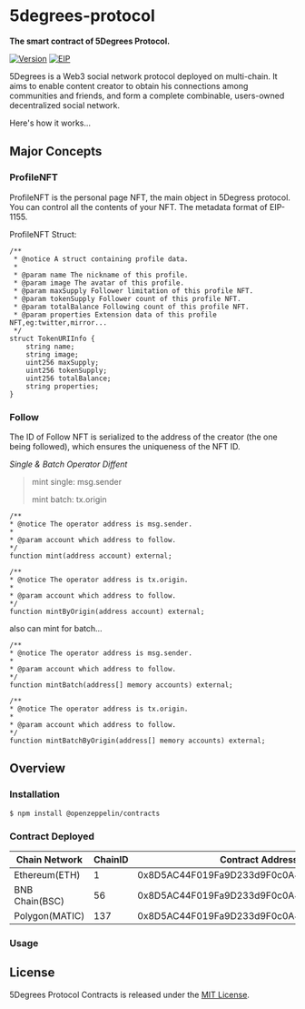 #  5degrees-protocol
**The smart contract of 5Degrees Protocol.** 

[![Version](https://img.shields.io/badge/Solidity->=0.8.0-lightgrey)](https://github.com/ethereum/solidity) [![EIP](https://img.shields.io/badge/protocol-EIP1155-yellowgreen)](https://eips.ethereum.org/EIPS/eip-155)

5Degrees is a Web3 social network protocol deployed on multi-chain. It aims to enable content creator to obtain his connections among communities and friends, and form a complete combinable, users-owned decentralized social network.

Here's how it works...

## Major Concepts

### ProfileNFT

ProfileNFT is the personal page NFT, the main object in 5Degress protocol. You can control all the contents of your NFT. The metadata format of EIP-1155.

ProfileNFT Struct:

```
/**
 * @notice A struct containing profile data.
 *
 * @param name The nickname of this profile.
 * @param image The avatar of this profile.
 * @param maxSupply Follower limitation of this profile NFT.
 * @param tokenSupply Follower count of this profile NFT.
 * @param totalBalance Following count of this profile NFT.
 * @param properties Extension data of this profile NFT,eg:twitter,mirror...
 */
struct TokenURIInfo {
    string name;
    string image;
    uint256 maxSupply;
    uint256 tokenSupply;
    uint256 totalBalance;
    string properties;
}
```

### Follow

The ID of Follow NFT is serialized to the address of the creator (the one being followed), which ensures the uniqueness of the NFT ID.

*Single & Batch Operator Diffent*

> mint single: msg.sender
>
> mint batch: tx.origin

```
/**
* @notice The operator address is msg.sender.
*	
* @param account which address to follow.
*/
function mint(address account) external;
```

```
/**
* @notice The operator address is tx.origin.
*	
* @param account which address to follow.
*/
function mintByOrigin(address account) external;
```

also can mint for batch...

```
/**
* @notice The operator address is msg.sender.
*	
* @param account which address to follow.
*/
function mintBatch(address[] memory accounts) external;
```

```
/**
* @notice The operator address is tx.origin.
*	
* @param account which address to follow.
*/
function mintBatchByOrigin(address[] memory accounts) external;
```



## Overview

### Installation

```
$ npm install @openzeppelin/contracts
```

### Contract Deployed

| Chain Network  | ChainID | Contract Address                           |
| -------------- | ------- | ------------------------------------------ |
| Ethereum(ETH)  | 1       | 0x8D5AC44F019Fa9D233d9F0c0A42d4d113eDf0C09 |
| BNB Chain(BSC) | 56      | 0x8D5AC44F019Fa9D233d9F0c0A42d4d113eDf0C09 |
| Polygon(MATIC) | 137     | 0x8D5AC44F019Fa9D233d9F0c0A42d4d113eDf0C09 |

### Usage



## License

5Degrees Protocol Contracts is released under the [MIT License](https://github.com/5DegreesProtocol/5degrees-protocol/blob/main/LICENSE).
